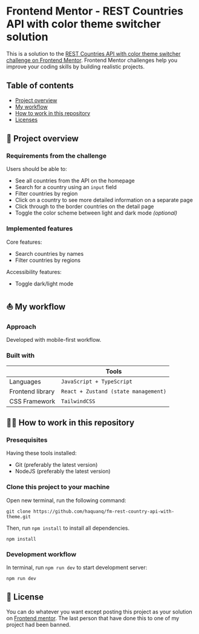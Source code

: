 # Frontend Mentor - REST Countries API with color theme switcher solution

This is a solution to the [REST Countries API with color theme switcher challenge on Frontend Mentor](https://www.frontendmentor.io/challenges/rest-countries-api-with-color-theme-switcher-5cacc469fec04111f7b848ca). Frontend Mentor challenges help you improve your coding skills by building realistic projects.

## Table of contents

- [Project overview](#rocket-project-overview)
- [My workflow](#boat-my-workflow)
- [How to work in this repository](#astronaut-how-to-work-in-this-repository)
- [Licenses](#page_with_curl-license)

## :rocket: Project overview

### Requirements from the challenge

Users should be able to:

- See all countries from the API on the homepage
- Search for a country using an `input` field
- Filter countries by region
- Click on a country to see more detailed information on a separate page
- Click through to the border countries on the detail page
- Toggle the color scheme between light and dark mode _(optional)_

### Implemented features

Core features:

- Search countries by names
- Filter countries by regions

Accessibility features:

- Toggle dark/light mode

## :boat: My workflow

### Approach

Developed with mobile-first workflow.

### Built with

|                  | Tools                                |
| ---------------- | ------------------------------------ |
| Languages        | `JavaScript + TypeScript`            |
| Frontend library | `React + Zustand (state management)` |
| CSS Framework    | `TailwindCSS`                        |

## :astronaut: How to work in this repository

### Presequisites

Having these tools installed:

- Git (preferably the latest version)
- NodeJS (preferably the latest version)

### Clone this project to your machine

Open new terminal, run the following command:

```
git clone https://github.com/haquanq/fm-rest-country-api-with-theme.git
```

Then, run `npm install` to install all dependencies.

```
npm install
```

### Development workflow

In terminal, run `npm run dev` to start development server:

```
npm run dev
```

## :page_with_curl: License

You can do whatever you want except posting this project as your solution on [Frontend mentor](https://www.frontendmentor.io/solutions). The last person that have done this to one of my project had been banned.
